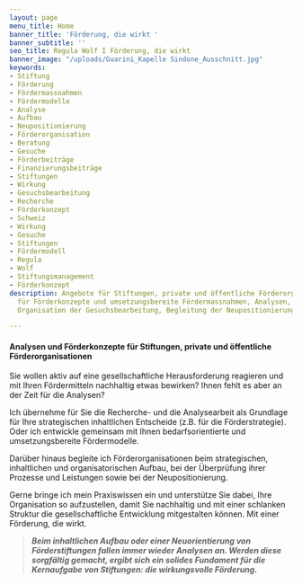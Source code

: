 ```yaml
---
layout: page
menu_title: Home
banner_title: 'Förderung, die wirkt '
banner_subtitle: ''
seo_title: Regula Wolf I Förderung, die wirkt
banner_image: "/uploads/Guarini_Kapelle Sindone_Ausschnitt.jpg"
keywords:
- Stiftung
- Förderung
- Fördermassnahmen
- Fördermodelle
- Analyse
- Aufbau
- Neupositionierung
- Förderorganisation
- Beratung
- Gesuche
- Förderbeiträge
- Finanzierungsbeiträge
- Stiftungen
- Wirkung
- Gesuchsbearbeitung
- Recherche
- Förderkonzept
- Schweiz
- Wirkung
- Gesuche
- Stiftungen
- Fördermodell
- Regula
- Wolf
- Stiftungsmanagement
- Förderkonzept
description: Angebote für Stiftungen, private und öffentliche Förderorganisationen
  für Förderkonzepte und umsetzungsbereite Fördermassnahmen, Analysen, Recherchen,
  Organisation der Gesuchsbearbeitung, Begleitung der Neupositionierung

---
```

#### Analysen und Förderkonzepte für Stiftungen, private und öffentliche Förderorganisationen

Sie wollen aktiv auf eine gesellschaftliche Herausforderung reagieren und mit Ihren Fördermitteln nachhaltig etwas bewirken? Ihnen fehlt es aber an der Zeit für die Analysen?

Ich übernehme für Sie die Recherche- und die Analysearbeit als Grundlage für Ihre strategischen inhaltlichen Entscheide (z.B. für die Förderstrategie). Oder ich entwickle gemeinsam mit Ihnen bedarfsorientierte und umsetzungsbereite Fördermodelle.

Darüber hinaus begleite ich Förderorganisationen beim strategischen, inhaltlichen und organisatorischen Aufbau, bei der Überprüfung ihrer Prozesse und Leistungen sowie bei der Neupositionierung.

Gerne bringe ich mein Praxiswissen ein und unterstütze Sie dabei, Ihre Organisation so aufzustellen, damit Sie nachhaltig und mit einer schlanken Struktur die gesellschaftliche Entwicklung mitgestalten können. Mit einer Förderung, die wirkt.

> **_Beim inhaltlichen Aufbau oder einer Neuorientierung von Förderstiftungen fallen immer wieder Analysen an. Werden diese sorgfältig gemacht, ergibt sich ein solides Fundament für die Kernaufgabe von Stiftungen: die wirkungsvolle Förderung._**